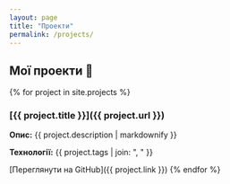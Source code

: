 ```yaml
---
layout: page
title: "Проекти"
permalink: /projects/
---
```


## Мої проекти 🚀

{% for project in site.projects %}
### [{{ project.title }}]({{ project.url }})

**Опис:** {{ project.description | markdownify }}

**Технології:** {{ project.tags | join: ", " }}

[Переглянути на GitHub]({{ project.link }})
{% endfor %}
